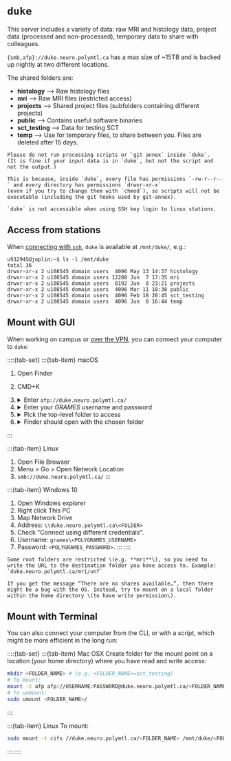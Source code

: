 # `duke`

This server includes a variety of data: raw MRI and histology data, project data (processed and non-processed), temporary data to share with colleagues.

`{smb,afp}://duke.neuro.polymtl.ca` has a max size of ~15TB and is backed up nightly at two different locations.

The shared folders are:

* **histology** –&gt; Raw histology files
* **mri** –&gt; Raw MRI files \(restricted access\)
* **projects** –&gt; Shared project files \(subfolders containing different projects\)
* **public** –&gt; Contains useful software binaries
* **sct\_testing** –&gt; Data for testing SCT
* **temp** –&gt; Use for temporary files, to share between you. Files are deleted after 15 days.

```{warning}
Please do not run processing scripts or `git annex` inside `duke`.
(It is fine if your input data is in `duke`, but not the script and not the output.)

This is because, inside `duke`, every file has permissions `-rw-r--r--` and every directory has permissions `drwxr-xr-x`
(even if you try to change them with `chmod`), so scripts will not be executable (including the git hooks used by git-annex).
```

```{note}
`duke` is not accessible when using SSH key login to linux stations.
```


## Access from stations

When [connecting with `ssh`](../../#ssh-command-line), `duke` is available at `/mnt/duke/`, e.g.:

```
u932945@joplin:~$ ls -l /mnt/duke
total 36
drwxr-xr-x 2 u108545 domain users  4096 May 13 14:37 histology
drwxr-xr-x 2 u108545 domain users 12288 Jun  7 17:35 mri
drwxr-xr-x 2 u108545 domain users  8192 Jun  8 23:21 projects
drwxr-xr-x 2 u108545 domain users  4096 Mar 11 18:38 public
drwxr-xr-x 2 u108545 domain users  4096 Feb 18 20:45 sct_testing
drwxr-xr-x 2 u108545 domain users  4096 Jun  8 16:44 temp
```


## Mount with GUI

When working on campus or [over the VPN](../../#vpn), you can connect your computer to `duke`:

::::{tab-set}
:::{tab-item} macOS
1. Open Finder
2. CMD+K
3. <details><summary>Enter <code>afp://duke.neuro.polymtl.ca/</code></summary>

    ![Screenshot of Connect to Server dialog](./duke-macOS-01.png)
    
    </details>
4. <details><summary>Enter your <em>GRAMES</em> username and password</summary>

    ![Screenshot of password dialog](./duke-macOS-02.png)
    
    </details>
    
5. <details><summary>Pick the top-level folder to access</summary>

    ![Screenshot of volume selector dialog](./duke-macOS-03.png)
    
    </details>
    
6. <details><summary>Finder should open with the chosen folder</summary>

    ![Screenshot of Finder with mounted volume](./duke-macOS-04.png)
    
    </details>
:::

:::{tab-item} Linux
1. Open File Browser
2. Menu > Go > Open Network Location 
3. `smb://duke.neuro.polymtl.ca/`
:::

:::{tab-item} Windows 10
1. Open Windows explorer
2. Right click This PC
3. Map Network Drive
4. Address: `\\duke.neuro.polymtl.ca\<FOLDER>`
5. Check "Connect using different credentials".
6. Username: `grames\<POLYGRAMES_USERNAME>`
7. Password: `<POLYGRAMES_PASSWORD>`.
:::
::::

```{note}
Some root folders are restricted \(e.g. **mri**\), so you need to write the URL to the destination folder you have access to. Example: `duke.neuro.polymtl.ca/mri/unf`
```

```{note}
If you get the message “There are no shares available…”, then there might be a bug with the OS. Instead, try to mount on a local folder within the home directory \(to have write permission\).
```

## Mount with Terminal

You can also connect your computer from the CLI, or with a script, which might be more efficient in the long run:

::::{tab-set}
:::{tab-item} Mac OSX
Create folder for the mount point on a location \(your home directory\) where you have read and write access:

```bash
mkdir <FOLDER_NAME> # (e.g. <FOLDER_NAME>=sct_testing)
# To mount:
mount -t afp afp://USERNAME:PASSWORD@duke.neuro.polymtl.ca/<FOLDER_NAME> <FOLDER_NAME>
# To unmount:
sudo umount <FOLDER_NAME>/
```
:::

:::{tab-item} Linux
To mount:

```bash
sudo mount -t cifs //duke.neuro.polymtl.ca/<FOLDER_NAME> /mnt/duke/<FOLDER_NAME> -o username=<GRAMES_USERNAME>,noexec
```
:::
::::
